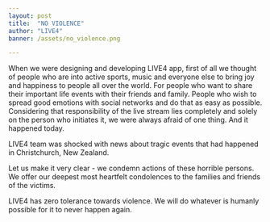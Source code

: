 ```yaml
---
layout: post
title:  "NO VIOLENCE"
author: "LIVE4"
banner: /assets/no_violence.png

---
```


When we were designing and developing LIVE4 app, first of all we thought of people who are into active sports, 
music and everyone else to bring joy and happiness to people all over the world. For people who want to share 
their important life events with their friends and family. People who wish to spread good emotions with social 
networks and do that as easy as possible. Considering that responsibility of the live stream lies completely 
and solely on the person who initiates it, we were always afraid of one thing. And it happened today.

LIVE4 team was shocked with news about tragic events that had happened in Christchurch, New Zealand.  

Let us make it very clear - we condemn actions of these horrible persons. We offer our deepest most heartfelt 
condolences to the families and friends of the victims.

LIVE4 has zero tolerance towards violence. We will do whatever is humanly possible for it to never happen again.
